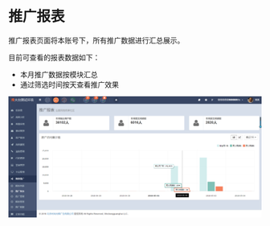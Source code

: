 # 推广报表

推广报表页面将本账号下，所有推广数据进行汇总展示。

目前可查看的报表数据如下：

* 本月推广数据按模块汇总
* 通过筛选时间按天查看推广效果

![](/assets/1525406329%281%29.jpg)



